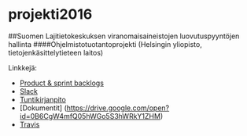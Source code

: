 ﻿# projekti2016
##Suomen Lajitietokeskuksen viranomaisaineistojen luovutuspyyntöjen hallinta
####Ohjelmistotuotantoprojekti (Helsingin yliopisto, tietojenkäsittelytieteen laitos)

Linkkejä:

- [Product & sprint backlogs](https://docs.google.com/spreadsheets/d/1LD5bhr0npeCFPHM7_-4TVZh4Ad1I4fxQPaKQoXcm_Kg/edit?usp=sharing)
- [Slack](https://luomus.slack.com/messages/general/)
- [Tuntikirjanpito](https://docs.google.com/spreadsheets/d/1gdwbLi7ciqf6hjkLkTNCXutItaVT7ZzpGeKJh9eowN4/pubhtml)
- [Dokumentit] (https://drive.google.com/open?id=0B6CgW4mfQ05hWGo5S3hWRkY1ZHM)
- [Travis](https://travis-ci.org/LUOMUSPYHA/projekti2016)

